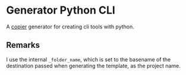 # Generator Python CLI

A [copier](https://github.com/copier-org/copier) generator for creating cli tools with python.

## Remarks

I use the internal `_folder_name`, which is set to the basename of the destination passed when generating the template, as the project name.
